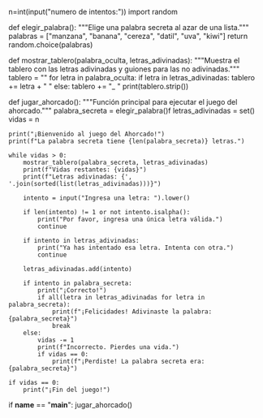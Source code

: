 n=int(input("numero de intentos:"))
import random

def elegir_palabra():
    """Elige una palabra secreta al azar de una lista."""
    palabras = ["manzana", "banana", "cereza", "datil", "uva", "kiwi"]
    return random.choice(palabras)

def mostrar_tablero(palabra_oculta, letras_adivinadas):
    """Muestra el tablero con las letras adivinadas y guiones para las no adivinadas."""
    tablero = ""
    for letra in palabra_oculta:
        if letra in letras_adivinadas:
            tablero += letra + " "
        else:
            tablero += "_ "
    print(tablero.strip())

def jugar_ahorcado():
    """Función principal para ejecutar el juego del ahorcado."""
    palabra_secreta = elegir_palabra()f
    letras_adivinadas = set()
    vidas = n

    print("¡Bienvenido al juego del Ahorcado!")
    print(f"La palabra secreta tiene {len(palabra_secreta)} letras.")

    while vidas > 0:
        mostrar_tablero(palabra_secreta, letras_adivinadas)
        print(f"Vidas restantes: {vidas}")
        print(f"Letras adivinadas: {', '.join(sorted(list(letras_adivinadas)))}")

        intento = input("Ingresa una letra: ").lower()

        if len(intento) != 1 or not intento.isalpha():
            print("Por favor, ingresa una única letra válida.")
            continue

        if intento in letras_adivinadas:
            print("Ya has intentado esa letra. Intenta con otra.")
            continue

        letras_adivinadas.add(intento)

        if intento in palabra_secreta:
            print("¡Correcto!")
            if all(letra in letras_adivinadas for letra in palabra_secreta):
                print(f"¡Felicidades! Adivinaste la palabra: {palabra_secreta}")
                break
        else:
            vidas -= 1
            print(f"Incorrecto. Pierdes una vida.")
            if vidas == 0:
                print(f"¡Perdiste! La palabra secreta era: {palabra_secreta}")

    if vidas == 0:
        print("¡Fin del juego!")

if __name__ == "__main__":
    jugar_ahorcado()
